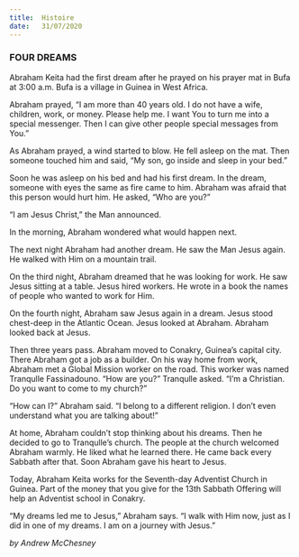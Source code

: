 ```yaml
---
title:  Histoire
date:   31/07/2020
---
```


### FOUR DREAMS

Abraham Keita had the first dream after he prayed on his prayer mat in Bufa at 3:00 a.m. Bufa is a village in Guinea in West Africa.

Abraham prayed, “I am more than 40 years old. I do not have a wife, children, work, or money. Please help me. I want You to turn me into a special messenger. Then I can give other people special messages from You.”

As Abraham prayed, a wind started to blow. He fell asleep on the mat. Then someone touched him and said, “My son, go inside and sleep in your bed.”

Soon he was asleep on his bed and had his first dream. In the dream, someone with eyes the same as fire came to him. Abraham was afraid that this person would hurt him. He asked, “Who are you?”

“I am Jesus Christ,” the Man announced.

In the morning, Abraham wondered what would happen next.

The next night Abraham had another dream. He saw the Man Jesus again. He walked with Him on a mountain trail.

On the third night, Abraham dreamed that he was looking for work. He saw Jesus sitting at a table. Jesus hired workers. He wrote in a book the names of people who wanted to work for Him.

On the fourth night, Abraham saw Jesus again in a dream. Jesus stood chest-deep in the Atlantic Ocean. Jesus looked at Abraham. Abraham looked back at Jesus.

Then three years pass. Abraham moved to Conakry, Guinea’s capital city. There Abraham got a job as a builder. On his way home from work, Abraham met a Global Mission worker on the road. This worker was named Tranqulle Fassinadouno. “How are you?” Tranqulle asked. “I’m a Christian. Do you want to come to my church?”

“How can I?” Abraham said. “I belong to a different religion. I don’t even understand what you are talking about!”

At home, Abraham couldn’t stop thinking about his dreams. Then he decided to go to Tranqulle’s church. The people at the church welcomed Abraham warmly. He liked what he learned there. He came back every Sabbath after that. Soon Abraham gave his heart to Jesus.

Today, Abraham Keita works for the Seventh-day Adventist Church in Guinea. Part of the money that you give for the 13th Sabbath Offering will help an Adventist school in Conakry.

“My dreams led me to Jesus,” Abraham says. “I walk with Him now, just as I did in one of my dreams. I am on a journey with Jesus.”

_by Andrew McChesney_
